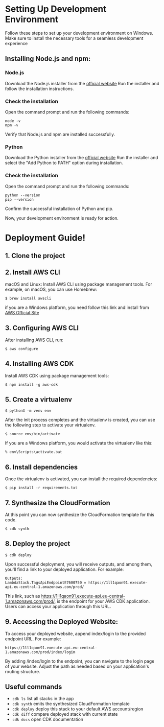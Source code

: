# Setting Up Development Environment

Follow these steps to set up your development environment on Windows. Make sure to install the necessary tools for a seamless development experience

## Installing Node.js and npm:
### Node.js
Download the Node.js installer from the [official website](https://nodejs.org/en)
Run the installer and follow the installation instructions.

### Check the installation
Open the command prompt and run the following commands:
```
node -v
npm -v
```
Verify that Node.js and npm are installed successfully.

### Python
Download the Python installer from the [official website](https://www.python.org/)
Run the installer and select the "Add Python to PATH" option during installation.

### Check the installation
Open the command prompt and run the following commands:
```
python --version
pip --version
```
Confirm the successful installation of Python and pip.

Now, your development environment is ready for action.

# Deployment Guide!

## 1. Clone the project

## 2. Install AWS CLI
macOS and Linux: Install AWS CLI using package management tools. For example, on macOS, you can use Homebrew:
```
$ brew install awscli
``` 
if you are a Windows platform, you need follow this link and install from [AWS Official Site](https://aws.amazon.com/ru/cli/)

## 3. Configuring AWS CLI
After installing AWS CLI, run:
```
$ aws configure
```

## 4. Installing AWS CDK
Install AWS CDK using package management tools:
```
$ npm install -g aws-cdk
```

## 5. Create a virtualenv
```
$ python3 -m venv env
```
After the init process completes and the virtualenv is created, you can use the following
step to activate your virtualenv.

```
$ source env/bin/activate
```

If you are a Windows platform, you would activate the virtualenv like this:

```
% env\Scripts\activate.bat
```

## 6. Install dependencies
Once the virtualenv is activated, you can install the required dependencies:
```
$ pip install -r requirements.txt
```

## 7. Synthesize the CloudFormation
At this point you can now synthesize the CloudFormation template for this code.
```
$ cdk synth
```

## 8. Deploy the project
```
$ cdk deploy
```
Upon successful deployment, you will receive outputs, and among them, you'll find a link to your deployed application. For example:
```
Outputs:
LambdaStack.TagsApiEndpointE7600750 = https://1ll1qaon91.execute-api.eu-central-1.amazonaws.com/prod/
```

This link, such as https://1ll1qaon91.execute-api.eu-central-1.amazonaws.com/prod/, is the endpoint for your AWS CDK application. Users can access your application through this URL.

## 9. Accessing the Deployed Website:
To access your deployed website, append index/login to the provided endpoint URL. For example:
```
https://1ll1qaon91.execute-api.eu-central-1.amazonaws.com/prod/index/login
```
By adding /index/login to the endpoint, you can navigate to the login page of your website. Adjust the path as needed based on your application's routing structure.

## Useful commands

 * `cdk ls`          list all stacks in the app
 * `cdk synth`       emits the synthesized CloudFormation template
 * `cdk deploy`      deploy this stack to your default AWS account/region
 * `cdk diff`        compare deployed stack with current state
 * `cdk docs`        open CDK documentation

